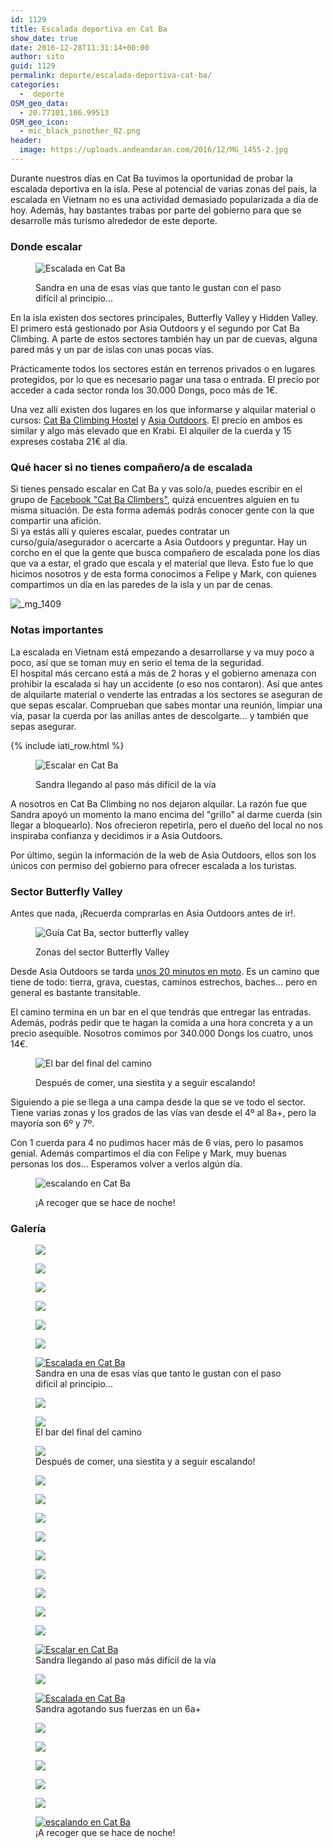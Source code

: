 ```yaml
---
id: 1129
title: Escalada deportiva en Cat Ba
show_date: true
date: 2016-12-28T11:31:14+00:00
author: sito
guid: 1129
permalink: deporte/escalada-deportiva-cat-ba/
categories:
  -  deporte
OSM_geo_data:
  - 20.77101,106.99513
OSM_geo_icon:
  - mic_black_pinother_02.png
header:
  image: https://uploads.andeandaran.com/2016/12/MG_1455-2.jpg
---
```


  Durante nuestros días en Cat Ba tuvimos la oportunidad de probar la escalada deportiva en la isla. Pese al potencial de varias zonas del país, la escalada en Vietnam no es una actividad demasiado popularizada a día de hoy. Además, hay bastantes trabas por parte del gobierno para que se desarrolle más turismo alrededor de este deporte.<!--more-->


### Donde escalar
<figure id="attachment_1084" >

<img class="wp-image-1084 size-wcsquare" src="https://uploads.andeandaran.com/2016/12/MG_1430.jpg" alt="Escalada en Cat Ba" /> <figcaption class="wp-caption-text">Sandra en una de esas vías que tanto le gustan con el paso difícil al principio...</figcaption></figure> 


  En la isla existen dos sectores principales, Butterfly Valley y Hidden Valley. El primero está gestionado por Asia Outdoors y el segundo por Cat Ba Climbing. A parte de estos sectores también hay un par de cuevas, alguna pared más y un par de islas con unas pocas vías.



  Prácticamente todos los sectores están en terrenos privados o en lugares protegidos, por lo que es necesario pagar una tasa o entrada. El precio por acceder a cada sector ronda los 30.000 Dongs, poco más de 1€.



  Una vez allí existen dos lugares en los que informarse y alquilar material o cursos: <a href="https://www.tripadvisor.es/Hotel_Review-g737051-d3791404-Reviews-Mr_Zoom_Backpacker_Hostel-Cat_Ba.html" target="_blank" rel="noopener">Cat Ba Climbing Hostel</a> y <a href="http://www.asiaoutdoors.com.vn" target="_blank" rel="noopener">Asia Outdoors</a>. El precio en ambos es similar y algo más elevado que en Krabi. El alquiler de la cuerda y 15 expreses costaba 21€ al día.


### Qué hacer si no tienes compañero/a de escalada



  Si tienes pensado escalar en Cat Ba y vas solo/a, puedes escribir en el grupo de <a href="https://www.facebook.com/groups/333275093711727/">Facebook "Cat Ba Climbers"</a>, quizá encuentres alguien en tu misma situación. De esta forma además podrás conocer gente con la que compartir una afición.<br /> Si ya estás allí y quieres escalar, puedes contratar un curso/guía/asegurador o acercarte a Asia Outdoors y preguntar. Hay un corcho en el que la gente que busca compañero de escalada pone los días que va a estar, el grado que escala y el material que lleva. Esto fue lo que hicimos nosotros y de esta forma conocimos a Felipe y Mark, con quienes compartimos un día en las paredes de la isla y un par de cenas.



  <img class="aligncenter wp-image-1081 size-wcfixedheight" src="https://uploads.andeandaran.com/2016/12/MG_1409.jpg?resize=750%2C500" alt="_mg_1409" />


### Notas importantes



  La escalada en Vietnam está empezando a desarrollarse y va muy poco a poco, así que se toman muy en serio el tema de la seguridad.<br /> El hospital más cercano está a más de 2 horas y el gobierno amenaza con prohibir la escalada si hay un accidente (o eso nos contaron). Así que antes de alquilarte material o venderte las entradas a los sectores se aseguran de que sepas escalar. Comprueban que sabes montar una reunión, limpiar una vía, pasar la cuerda por las anillas antes de descolgarte... y también que sepas asegurar.


<!-- Start shortcoder -->

{% include iati_row.html %}


<!-- End shortcoder v4.0.3--><figure id="attachment_1097" style="width: 750px" >

<img class="wp-image-1097 size-wcfixedheight" src="https://uploads.andeandaran.com/2016/12/MG_1495.jpg?resize=750%2C500" alt="Escalar en Cat Ba" /> <figcaption class="wp-caption-text">Sandra llegando al paso más difícil de la vía</figcaption></figure> 


  A nosotros en Cat Ba Climbing no nos dejaron alquilar. La razón fue que Sandra apoyó un momento la mano encima del "grillo" al darme cuerda (sin llegar a bloquearlo). Nos ofrecieron repetirla, pero el dueño del local no nos inspiraba confianza y decidimos ir a Asia Outdoors.



  Por último, según la información de la web de Asia Outdoors, ellos son los únicos con permiso del gobierno para ofrecer escalada a los turistas.


### <strong>Sector</strong> Butterfly Valley


Antes que nada, ¡Recuerda comprarlas en Asia Outdoors antes de ir!.<figure id="attachment_1135"  >

<img class="size-wcbig wp-image-1135" src="https://uploads.andeandaran.com/2016/12/MG_1533.jpg" alt="Guía Cat Ba, sector butterfly valley"  /> <figcaption class="wp-caption-text">Zonas del sector Butterfly Valley</figcaption></figure> 


  Desde Asia Outdoors se tarda <a href="https://www.google.com/maps/dir/Asia+Outdoors,+Một+Tháng+Tư,+tt.+Cát+Bà,+Hải+Phòng,+Vietnam/Liên+Minh+(Butterfly+Valley),+Trân+Châu,+Cát+Hải,+Hải+Phòng,+Vietnam/@20.7451361,107.0043137,14.12z/data=!4m13!4m12!1m5!1m1!1s0x314a44345a93a025:0x1ad0e228815a4088!2m2!1d107.049598!2d20.7246061!1m5!1m1!1s0x314a4365560a46d5:0x4740435133ad2a3a!2m2!1d106.9949702!2d20.768254?hl=es" target="_blank" rel="noopener">unos 20 minutos en moto</a>. Es un camino que tiene de todo: tierra, grava, cuestas, caminos estrechos, baches... pero en general es bastante transitable.



  El camino termina en un bar en el que tendrás que entregar las entradas. Además, podrás pedir que te hagan la comida a una hora concreta y a un precio asequible. Nosotros comimos por 340.000 Dongs los cuatro, unos 14€.
<figure id="attachment_1086"  >

<img class="size-wcbig wp-image-1086" src="https://uploads.andeandaran.com/2016/12/MG_1434.jpg" alt="El bar del final del camino"  /><figcaption class="wp-caption-text">Después de comer, una siestita y a seguir escalando!</figcaption></figure> 


  Siguiendo a pie se llega a una campa desde la que se ve todo el sector. Tiene varias zonas y los grados de las vías van desde el 4º al 8a+, pero la mayoría son 6º y 7º.



  Con 1 cuerda para 4 no pudimos hacer más de 6 vías, pero lo pasamos genial. Además compartimos el día con Felipe y Mark, muy buenas personas los dos... Esperamos volver a verlos algún día.
<figure id="attachment_1106"  >

<img class="size-wcbig wp-image-1106" src="https://uploads.andeandaran.com/2016/12/MG_1554.jpg" alt="escalando en Cat Ba"  /> <figcaption class="wp-caption-text">¡A recoger que se hace de noche!</figcaption></figure> 

### Galería


<div id='gallery-21' class='gallery galleryid-1129 gallery-columns-3 gallery-size-wcsquare'>
  <figure > 
  
  <div class='gallery-icon portrait'>
    <a href='https://uploads.andeandaran.com/2016/12/MG_1400.jpg'><img src="https://uploads.andeandaran.com/2016/12/MG_1400.jpg" class="attachment-wcsquare size-wcsquare" /></a>
  </div></figure><figure > 
  
  <div>
    <a href='https://uploads.andeandaran.com/2016/12/MG_1402.jpg'><img src="https://uploads.andeandaran.com/2016/12/MG_1402.jpg" class="attachment-wcsquare size-wcsquare" /></a>
  </div></figure><figure > 
  
  <div>
    <a href='https://uploads.andeandaran.com/2016/12/MG_1407.jpg'><img src="https://uploads.andeandaran.com/2016/12/MG_1407.jpg" class="attachment-wcsquare size-wcsquare" /></a>
  </div></figure><figure > 
  
  <div>
    <a href='https://uploads.andeandaran.com/2016/12/MG_1409.jpg'><img src="https://uploads.andeandaran.com/2016/12/MG_1409.jpg" class="attachment-wcsquare size-wcsquare" /></a>
  </div></figure><figure > 
  
  <div>
    <a href='https://uploads.andeandaran.com/2016/12/MG_1412.jpg'><img src="https://uploads.andeandaran.com/2016/12/MG_1412.jpg" class="attachment-wcsquare size-wcsquare" /></a>
  </div></figure><figure > 
  
  <div>
    <a href='https://uploads.andeandaran.com/2016/12/MG_1419.jpg'><img src="https://uploads.andeandaran.com/2016/12/MG_1419.jpg" class="attachment-wcsquare size-wcsquare" /></a>
  </div></figure><figure > 
  
  <div class='gallery-icon portrait'>
    <a href='https://uploads.andeandaran.com/2016/12/MG_1430.jpg'><img src="https://uploads.andeandaran.com/2016/12/MG_1430.jpg" class="attachment-wcsquare size-wcsquare" alt="Escalada en Cat Ba" aria-describedby="gallery-21-1084" /></a>
  </div><figcaption class='wp-caption-text gallery-caption' id='gallery-21-1084'> Sandra en una de esas vías que tanto le gustan con el paso difícil al principio... </figcaption></figure><figure > 
  
  <div>
    <a href='https://uploads.andeandaran.com/2016/12/MG_1432.jpg'><img src="https://uploads.andeandaran.com/2016/12/MG_1432.jpg" class="attachment-wcsquare size-wcsquare" /></a>
  </div></figure><figure > 
  
  <div>
    <a href='https://uploads.andeandaran.com/2016/12/MG_1434.jpg'><img src="https://uploads.andeandaran.com/2016/12/MG_1434.jpg" class="attachment-wcsquare size-wcsquare" aria-describedby="gallery-21-1086" /></a>
  </div><figcaption class='wp-caption-text gallery-caption' id='gallery-21-1086'> El bar del final del camino </figcaption></figure><figure > 
  
  <div>
    <a href='https://uploads.andeandaran.com/2016/12/MG_1435.jpg'><img src="https://uploads.andeandaran.com/2016/12/MG_1435.jpg" class="attachment-wcsquare size-wcsquare" aria-describedby="gallery-21-1087" /></a>
  </div><figcaption class='wp-caption-text gallery-caption' id='gallery-21-1087'> Después de comer, una siestita y a seguir escalando! </figcaption></figure><figure > 
  
  <div>
    <a href='https://uploads.andeandaran.com/2016/12/MG_1441.jpg'><img src="https://uploads.andeandaran.com/2016/12/MG_1441.jpg" class="attachment-wcsquare size-wcsquare" /></a>
  </div></figure><figure > 
  
  <div>
    <a href='https://uploads.andeandaran.com/2016/12/MG_1444.jpg'><img src="https://uploads.andeandaran.com/2016/12/MG_1444.jpg" class="attachment-wcsquare size-wcsquare" /></a>
  </div></figure><figure > 
  
  <div>
    <a href='https://uploads.andeandaran.com/2016/12/MG_1455.jpg'><img src="https://uploads.andeandaran.com/2016/12/MG_1455.jpg" class="attachment-wcsquare size-wcsquare" /></a>
  </div></figure><figure > 
  
  <div>
    <a href='https://uploads.andeandaran.com/2016/12/MG_1459.jpg'><img src="https://uploads.andeandaran.com/2016/12/MG_1459.jpg" class="attachment-wcsquare size-wcsquare" /></a>
  </div></figure><figure > 
  
  <div>
    <a href='https://uploads.andeandaran.com/2016/12/MG_1466.jpg'><img src="https://uploads.andeandaran.com/2016/12/MG_1466.jpg" class="attachment-wcsquare size-wcsquare" /></a>
  </div></figure><figure > 
  
  <div>
    <a href='https://uploads.andeandaran.com/2016/12/MG_1470.jpg'><img src="https://uploads.andeandaran.com/2016/12/MG_1470.jpg" class="attachment-wcsquare size-wcsquare" /></a>
  </div></figure><figure > 
  
  <div>
    <a href='https://uploads.andeandaran.com/2016/12/MG_1480.jpg'><img src="https://uploads.andeandaran.com/2016/12/MG_1480.jpg" class="attachment-wcsquare size-wcsquare" /></a>
  </div></figure><figure > 
  
  <div class='gallery-icon portrait'>
    <a href='https://uploads.andeandaran.com/2016/12/MG_1487.jpg'><img src="https://uploads.andeandaran.com/2016/12/MG_1487.jpg" class="attachment-wcsquare size-wcsquare" /></a>
  </div></figure><figure > 
  
  <div>
    <a href='https://uploads.andeandaran.com/2016/12/MG_1492.jpg'><img src="https://uploads.andeandaran.com/2016/12/MG_1492.jpg" class="attachment-wcsquare size-wcsquare" /></a>
  </div></figure><figure > 
  
  <div>
    <a href='https://uploads.andeandaran.com/2016/12/MG_1495.jpg'><img src="https://uploads.andeandaran.com/2016/12/MG_1495.jpg" class="attachment-wcsquare size-wcsquare" alt="Escalar en Cat Ba" aria-describedby="gallery-21-1097" /></a>
  </div><figcaption class='wp-caption-text gallery-caption' id='gallery-21-1097'> Sandra llegando al paso más difícil de la vía </figcaption></figure><figure > 
  
  <div>
    <a href='https://uploads.andeandaran.com/2016/12/MG_1496.jpg'><img src="https://uploads.andeandaran.com/2016/12/MG_1496.jpg" class="attachment-wcsquare size-wcsquare" /></a>
  </div></figure><figure > 
  
  <div>
    <a href='https://uploads.andeandaran.com/2016/12/MG_1501.jpg'><img src="https://uploads.andeandaran.com/2016/12/MG_1501.jpg" class="attachment-wcsquare size-wcsquare" alt="Escalada en Cat Ba" aria-describedby="gallery-21-1099" /></a>
  </div><figcaption class='wp-caption-text gallery-caption' id='gallery-21-1099'> Sandra agotando sus fuerzas en un 6a+ </figcaption></figure><figure > 
  
  <div>
    <a href='https://uploads.andeandaran.com/2016/12/MG_1507.jpg'><img src="https://uploads.andeandaran.com/2016/12/MG_1507.jpg" class="attachment-wcsquare size-wcsquare" /></a>
  </div></figure><figure > 
  
  <div>
    <a href='https://uploads.andeandaran.com/2016/12/MG_1513.jpg'><img src="https://uploads.andeandaran.com/2016/12/MG_1513.jpg" class="attachment-wcsquare size-wcsquare" /></a>
  </div></figure><figure > 
  
  <div>
    <a href='https://uploads.andeandaran.com/2016/12/MG_1518.jpg'><img src="https://uploads.andeandaran.com/2016/12/MG_1518.jpg" class="attachment-wcsquare size-wcsquare" /></a>
  </div></figure><figure > 
  
  <div>
    <a href='https://uploads.andeandaran.com/2016/12/MG_1525.jpg'><img src="https://uploads.andeandaran.com/2016/12/MG_1525.jpg" class="attachment-wcsquare size-wcsquare" /></a>
  </div></figure><figure > 
  
  <div>
    <a href='https://uploads.andeandaran.com/2016/12/MG_1546.jpg'><img src="https://uploads.andeandaran.com/2016/12/MG_1546.jpg" class="attachment-wcsquare size-wcsquare" /></a>
  </div></figure><figure > 
  
  <div>
    <a href='https://uploads.andeandaran.com/2016/12/MG_1554.jpg'><img src="https://uploads.andeandaran.com/2016/12/MG_1554.jpg" class="attachment-wcsquare size-wcsquare" alt="escalando en Cat Ba" aria-describedby="gallery-21-1106" /></a>
  </div><figcaption class='wp-caption-text gallery-caption' id='gallery-21-1106'> ¡A recoger que se hace de noche! </figcaption></figure>
</div>
